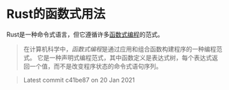 # Rust的函数式用法

Rust是一种命令式语言，但它遵循许多[函数式编程](https://en.wikipedia.org/wiki/Functional_programming)的范式。

> 在计算机科学中，*函数式编程*是通过应用和组合函数构建程序的一种编程范式。
> 它是一种声明式编程范式，其中函数定义是表达式树，每个表达式返回一个值，而不是改变程序状态的命令式语句序列。

> Latest commit c41be87 on 20 Jan 2021
